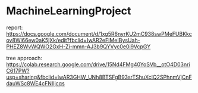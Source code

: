 # MachineLearningProject

report: https://docs.google.com/document/d/1xg5R6nyrKU2mC938swPMeFUBKkcov8Wl66ew0aK5jXk/edit?fbclid=IwAR2eFlMeIBysUah-PHEZ8WvWQWO2GxH-Zi-mmn-AJ3b9QYVyc0e0i9VcpGY

tree approach: https://colab.research.google.com/drive/15Nd4FMg40YoSVb__otO4D03nriC617PW?usp=sharing&fbclid=IwAR3GHW_UNh8BTSFgB93srTShuXclQ2SPhnmVjCnFdauWSc8WE4cFNIIjcqs


